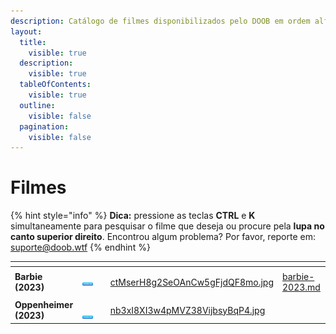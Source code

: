 ```yaml
---
description: Catálogo de filmes disponibilizados pelo DOOB em ordem alfabética.
layout:
  title:
    visible: true
  description:
    visible: true
  tableOfContents:
    visible: true
  outline:
    visible: false
  pagination:
    visible: false
---
```


# Filmes

{% hint style="info" %}
**Dica:** pressione as teclas **CTRL** e **K** simultaneamente para pesquisar o filme que deseja ou procure pela **lupa no canto superior direito**. Encontrou algum problema? Por favor, reporte em: [suporte@doob.wtf](mailto:suporte@doob.wtf)
{% endhint %}



<table data-view="cards"><thead><tr><th></th><th></th><th></th><th data-hidden data-card-cover data-type="files"></th><th data-hidden data-card-target data-type="content-ref"></th></tr></thead><tbody><tr><td><strong>Barbie (2023)</strong></td><td><p></p><p><a href="barbie-2023.md"><img src="../.gitbook/assets/DOWNLOAD button.png" alt=""></a></p></td><td></td><td><a href="../.gitbook/assets/ctMserH8g2SeOAnCw5gFjdQF8mo.jpg">ctMserH8g2SeOAnCw5gFjdQF8mo.jpg</a></td><td><a href="barbie-2023.md">barbie-2023.md</a></td></tr><tr><td><strong>Oppenheimer (2023)</strong></td><td><a href="oppenheimer-2023.md"><br><img src="../.gitbook/assets/DOWNLOAD button.png" alt=""></a></td><td></td><td><a href="../.gitbook/assets/nb3xI8XI3w4pMVZ38VijbsyBqP4.jpg">nb3xI8XI3w4pMVZ38VijbsyBqP4.jpg</a></td><td></td></tr></tbody></table>


